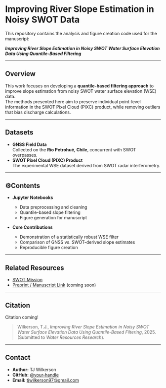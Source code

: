 # Improving River Slope Estimation in Noisy SWOT Data

This repository contains the analysis and figure creation code used for the manuscript:  

**_Improving River Slope Estimation in Noisy SWOT Water Surface Elevation Data Using Quantile-Based Filtering_**

---

## Overview
This work focuses on developing a **quantile-based filtering approach** to improve slope estimation from noisy SWOT water surface elevation (WSE) data.  
The methods presented here aim to preserve individual point-level information in the SWOT Pixel Cloud (PIXC) product, while removing outliers that bias discharge calculations.  

---

## Datasets
- **GNSS Field Data**  
  Collected on the **Río Petrohué, Chile**, concurrent with SWOT overpasses.  
- **SWOT Pixel Cloud (PIXC) Product**  
  The experimental WSE dataset derived from SWOT radar interferometry.  

---

## ⚙Contents
- **Jupyter Notebooks**  
  - Data preprocessing and cleaning  
  - Quantile-based slope filtering  
  - Figure generation for manuscript  

- **Core Contributions**  
  - Demonstration of a statistically robust WSE filter  
  - Comparison of GNSS vs. SWOT-derived slope estimates  
  - Reproducible figure creation  

---

## Related Resources
- [SWOT Mission](https://science.nasa.gov/mission/swot)  
- [Preprint / Manuscript Link]() (coming soon) 

---

## Citation
Citation coming!  

> Wilkerson, T.J., *Improving River Slope Estimation in Noisy SWOT Water Surface Elevation Data Using Quantile-Based Filtering*, 2025. (Submitted to *Water Resources Research*).

---

## Contact
- **Author:** TJ Wilkerson  
- **GitHub:** [@your-handle](https://github.com/tjwilkerson)  
- **Email:** tjwilkerson97@gmail.com
